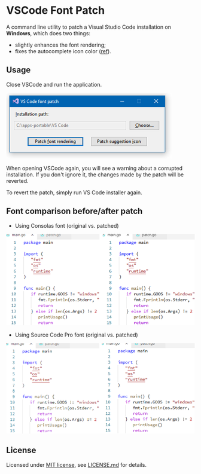 # VSCode Font Patch

A command line utility to patch a Visual Studio Code installation on **Windows**, which does two things:

- slightly enhances the font rendering;
- fixes the autocomplete icon color ([ref](https://stackoverflow.com/q/68321114/6923555)).

## Usage

Close VSCode and run the application.

![Screenshot](screenshot.png)

When opening VSCode again, you will see a warning about a corrupted installation. If you don't ignore it, the changes made by the patch will be reverted.

To revert the patch, simply run VS Code installer again.

## Font comparison before/after patch

* Using Consolas font (original vs. patched)

![Diff Consolas](diff-consolas.png)

* Using Source Code Pro font (original vs. patched)

![Diff Source Code Pro](diff-sourcecodepro.png)

## License

Licensed under [MIT license](https://opensource.org/licenses/MIT), see [LICENSE.md](LICENSE.md) for details.
